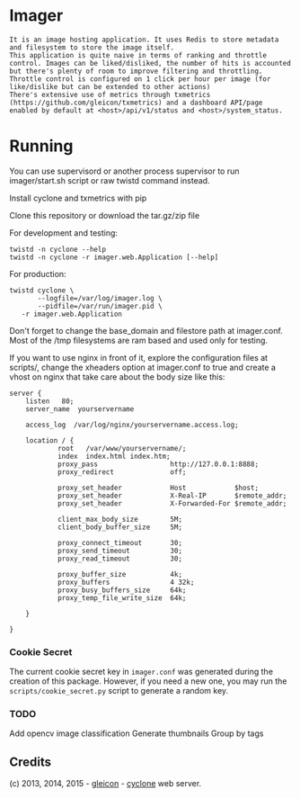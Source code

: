# Imager

    It is an image hosting application. It uses Redis to store metadata and filesystem to store the image itself.
    This application is quite naive in terms of ranking and throttle control. Images can be liked/disliked, the number of hits is accounted but there's plenty of room to improve filtering and throttling. Throttle control is configured on 1 click per hour per image (for like/dislike but can be extended to other actions)
    There's extensive use of metrics through txmetrics (https://github.com/gleicon/txmetrics) and a dashboard API/page enabled by default at <host>/api/v1/status and <host>/system_status.

# Running

You can use supervisord or another process supervisor to run imager/start.sh script or raw twistd command instead.

Install cyclone and txmetrics with pip

Clone this repository or download the tar.gz/zip file

For development and testing:

    twistd -n cyclone --help
    twistd -n cyclone -r imager.web.Application [--help]

For production:

    twistd cyclone \
    	   --logfile=/var/log/imager.log \
    	   --pidfile=/var/run/imager.pid \
	   -r imager.web.Application

Don't forget to change the base_domain and filestore path at imager.conf. Most of the /tmp filesystems are ram based and used only for testing.

If you want to use nginx in front of it, explore the configuration files at scripts/, change the xheaders option at imager.conf to true and create a vhost on nginx that take care about the body size like this:

    server {
        listen   80;
        server_name  yourservername

        access_log  /var/log/nginx/yourservername.access.log;

        location / {
                root   /var/www/yourservername/;
                index  index.html index.htm;
                proxy_pass                  http://127.0.0.1:8888;
                proxy_redirect              off;

                proxy_set_header            Host            $host;
                proxy_set_header            X-Real-IP       $remote_addr;
                proxy_set_header            X-Forwarded-For $remote_addr;

                client_max_body_size        5M;
                client_body_buffer_size     5M;

                proxy_connect_timeout       30;
                proxy_send_timeout          30;
                proxy_read_timeout          30;

                proxy_buffer_size           4k;
                proxy_buffers               4 32k;
                proxy_busy_buffers_size     64k;
                proxy_temp_file_write_size  64k;

        }

    }


### Cookie Secret

The current cookie secret key in ``imager.conf`` was generated during the
creation of this package. However, if you need a new one, you may run the
``scripts/cookie_secret.py`` script to generate a random key.

### TODO

Add opencv image classification
Generate thumbnails
Group by tags

## Credits

(c) 2013, 2014, 2015 
    - [gleicon](http://blog.7co.cc)
    - [cyclone](http://github.com/fiorix/cyclone) web server.
